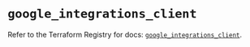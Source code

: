 # `google_integrations_client`

Refer to the Terraform Registry for docs: [`google_integrations_client`](https://registry.terraform.io/providers/hashicorp/google/6.28.0/docs/resources/integrations_client).
